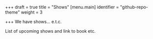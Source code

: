 +++
draft = true
title = "Shows"
[menu.main]
identifier = "github-repo-theme"
weight = 3

+++
We have shows... e.t.c.

List of upcoming shows and link to book etc.